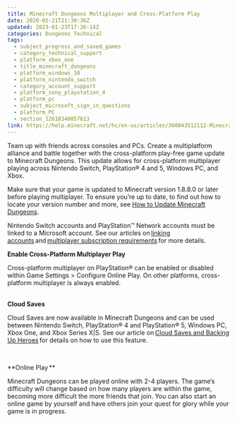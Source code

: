 ```yaml
---
title: Minecraft Dungeons Multiplayer and Cross-Platform Play
date: 2020-05-21T21:39:36Z
updated: 2023-01-23T17:26:14Z
categories: Dungeons Technical
tags:
  - subject_progress_and_saved_games
  - category_technical_support
  - platform_xbox_one
  - title_minecraft_dungeons
  - platform_windows_10
  - platform_nintendo_switch
  - category_account_support
  - platform_sony_playstation_4
  - platform_pc
  - subject_microsoft_sign_in_questions
  - platform_PC
  - section_12618340057613
link: https://help.minecraft.net/hc/en-us/articles/360043512112-Minecraft-Dungeons-Multiplayer-and-Cross-Platform-Play
---
```


Team up with friends across consoles and PCs. Create a multiplatform alliance and battle together with the cross-platform play-free game update to Minecraft Dungeons. This update allows for cross-platform multiplayer playing across Nintendo Switch, PlayStation® 4 and 5, Windows PC, and Xbox. 

Make sure that your game is updated to Minecraft version 1.8.8.0 or later before playing multiplayer. To ensure you’re up to date, to find out how to locate your version number and more, see [How to Update Minecraft Dungeons](./Minecraft-Dungeons-Download-and-Installation-FAQ.md#manuallyupdate-minecraft-dungeons).

Nintendo Switch accounts and PlayStation™ Network accounts must be linked to a Microsoft account. See our articles on [linking accounts](../Dungeons-Accounts/Minecraft-Dungeons-Account-Issues-FAQ.md#signing-into-a-microsoft-account-for-online-multiplayer-on-nintendo-switch-and-playstation) and [multiplayer subscription requirements](../Dungeons-Accounts/Minecraft-Dungeons-Account-Issues-FAQ.md#creatinganaccountforminecraftdungeons) for more details. 

**Enable Cross-Platform Multiplayer Play** 

Cross-platform multiplayer on PlayStation® can be enabled or disabled within Game Settings \> Configure Online Play. On other platforms, cross-platform multiplayer is always enabled.   
 

**Cloud Saves** 

Cloud Saves are now available in Minecraft Dungeons and can be used between Nintendo Switch, PlayStation® 4 and PlayStation® 5, Windows PC, Xbox One, and Xbox Series X\|S. See our article on [Cloud Saves and Backing Up Heroes](https://help.minecraft.net/hc/en-us/articles/360043504492) for details on how to use this feature. 

  

**Online Play ** 

Minecraft Dungeons can be played online with 2-4 players. The game’s difficulty will change based on how many players are within the game, becoming more difficult the more friends that join. You can also start an online game by yourself and have others join your quest for glory while your game is in progress.
